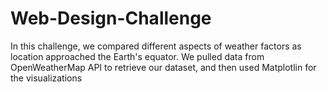 # Web-Design-Challenge
 
In this challenge, we compared different aspects of weather factors as location approached the Earth's equator.  We pulled data from OpenWeatherMap API to retrieve our dataset, and then used Matplotlin for the visualizations
